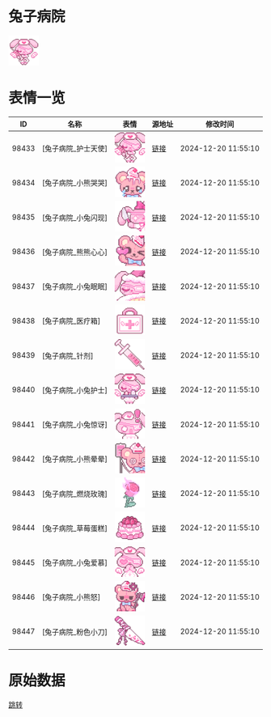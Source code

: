 # 兔子病院

<img src="./cover.png" height="60" alt="cover" />

# 表情一览

|ID|名称|表情|源地址|修改时间|
|----|----|----|----|----|
|98433|[兔子病院_护士天使]|<img src="./pic/098433_%5B兔子病院_护士天使%5D.png" height="60" alt="护士天使"/>|[链接](https://i0.hdslb.com/bfs/garb/7551bead954e5587483ec09770a4fef2ddd299ae.png)|2024-12-20 11:55:10|
|98434|[兔子病院_小熊哭哭]|<img src="./pic/098434_%5B兔子病院_小熊哭哭%5D.png" height="60" alt="小熊哭哭"/>|[链接](https://i0.hdslb.com/bfs/garb/400a39427ac4d9a64bd427433c77538abef551bf.png)|2024-12-20 11:55:10|
|98435|[兔子病院_小兔闪现]|<img src="./pic/098435_%5B兔子病院_小兔闪现%5D.png" height="60" alt="小兔闪现"/>|[链接](https://i0.hdslb.com/bfs/garb/07d6e5852bc8020982b490f55d47d59a936b07a8.png)|2024-12-20 11:55:10|
|98436|[兔子病院_熊熊心心]|<img src="./pic/098436_%5B兔子病院_熊熊心心%5D.png" height="60" alt="熊熊心心"/>|[链接](https://i0.hdslb.com/bfs/garb/f3988d0896f4812f038118838c6f679dbc8fc1c3.png)|2024-12-20 11:55:10|
|98437|[兔子病院_小兔眠眠]|<img src="./pic/098437_%5B兔子病院_小兔眠眠%5D.png" height="60" alt="小兔眠眠"/>|[链接](https://i0.hdslb.com/bfs/garb/d9353e5385f535809e85a789eebdb572d84e7908.png)|2024-12-20 11:55:10|
|98438|[兔子病院_医疗箱]|<img src="./pic/098438_%5B兔子病院_医疗箱%5D.png" height="60" alt="医疗箱"/>|[链接](https://i0.hdslb.com/bfs/garb/4e366565e3867df3682f64afa6e21f8216d9a0e9.png)|2024-12-20 11:55:10|
|98439|[兔子病院_针剂]|<img src="./pic/098439_%5B兔子病院_针剂%5D.png" height="60" alt="针剂"/>|[链接](https://i0.hdslb.com/bfs/garb/f373e879ea7040ba2726f93185d54c483922bff1.png)|2024-12-20 11:55:10|
|98440|[兔子病院_小兔护士]|<img src="./pic/098440_%5B兔子病院_小兔护士%5D.png" height="60" alt="小兔护士"/>|[链接](https://i0.hdslb.com/bfs/garb/6f7f4accbe8be4f404de6e01287b331e90dff344.png)|2024-12-20 11:55:10|
|98441|[兔子病院_小兔惊讶]|<img src="./pic/098441_%5B兔子病院_小兔惊讶%5D.png" height="60" alt="小兔惊讶"/>|[链接](https://i0.hdslb.com/bfs/garb/c990ca79e6fc7ab6c539968f7538ea469fccdd14.png)|2024-12-20 11:55:10|
|98442|[兔子病院_小熊晕晕]|<img src="./pic/098442_%5B兔子病院_小熊晕晕%5D.png" height="60" alt="小熊晕晕"/>|[链接](https://i0.hdslb.com/bfs/garb/f523a92bc303e9544194ffdfd73526257ab87243.png)|2024-12-20 11:55:10|
|98443|[兔子病院_燃烧玫瑰]|<img src="./pic/098443_%5B兔子病院_燃烧玫瑰%5D.png" height="60" alt="燃烧玫瑰"/>|[链接](https://i0.hdslb.com/bfs/garb/223ef126c0ea853d5ace370053e21455569e1341.png)|2024-12-20 11:55:10|
|98444|[兔子病院_草莓蛋糕]|<img src="./pic/098444_%5B兔子病院_草莓蛋糕%5D.png" height="60" alt="草莓蛋糕"/>|[链接](https://i0.hdslb.com/bfs/garb/38919846fc92521576cac94661e9a065fc089d50.png)|2024-12-20 11:55:10|
|98445|[兔子病院_小兔爱慕]|<img src="./pic/098445_%5B兔子病院_小兔爱慕%5D.png" height="60" alt="小兔爱慕"/>|[链接](https://i0.hdslb.com/bfs/garb/39e53b4aabea9a1bb8c812a668e473ff23a6f23c.png)|2024-12-20 11:55:10|
|98446|[兔子病院_小熊怒]|<img src="./pic/098446_%5B兔子病院_小熊怒%5D.png" height="60" alt="小熊怒"/>|[链接](https://i0.hdslb.com/bfs/garb/f5b28ece19a2a0fa1a965e2f15886374200db7e6.png)|2024-12-20 11:55:10|
|98447|[兔子病院_粉色小刀]|<img src="./pic/098447_%5B兔子病院_粉色小刀%5D.png" height="60" alt="粉色小刀"/>|[链接](https://i0.hdslb.com/bfs/garb/5da4eab2f273f116c32db8c4c1d411447c4c40a0.png)|2024-12-20 11:55:10|

# 原始数据

[跳转](./raw.json)

